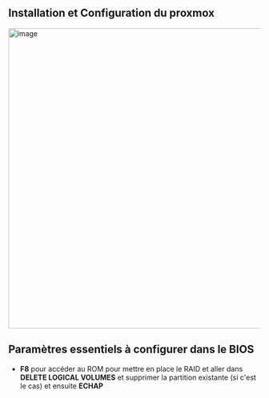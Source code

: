 ## Installation et Configuration du proxmox
<img width="1000" height="600" alt="image" src="https://github.com/user-attachments/assets/6bc14d75-c1a2-45b2-8e30-a6286d2011ba" />

## Paramètres essentiels à configurer dans le BIOS
- **F8** pour accéder au ROM pour mettre en place le RAID et aller dans **DELETE LOGICAL VOLUMES** et supprimer la partition existante (si c'est le cas) et ensuite **ECHAP**
